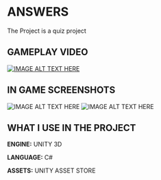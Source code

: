 
# ANSWERS

The Project is a quiz project



## GAMEPLAY VIDEO


[![IMAGE ALT TEXT HERE](https://i.imgur.com/i7cKEnb.png)](https://youtu.be/Yp7gwyvzkc8)



## IN GAME SCREENSHOTS
![IMAGE ALT TEXT HERE](https://i.imgur.com/gDUKNX5.png)
![IMAGE ALT TEXT HERE](https://i.imgur.com/C2dPqXX.png)
## WHAT I USE IN THE PROJECT

**ENGINE:** UNITY 3D

**LANGUAGE:** C#

**ASSETS:** UNITY ASSET STORE

  
